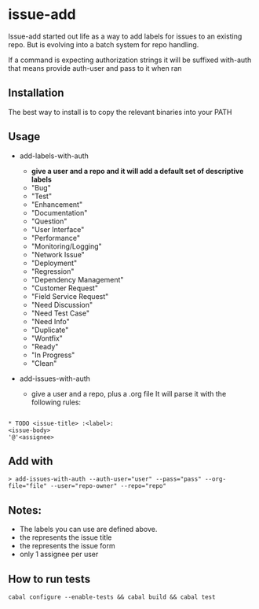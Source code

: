 # issue-add
Issue-add started out life as a way to add labels for issues to an existing repo.  But is evolving into a batch system for repo handling. 

If a command is expecting authorization strings it will be suffixed with-auth that means provide auth-user and pass to it when ran

## Installation
The best way to install is to copy the relevant binaries into your PATH
## Usage
+ add-labels-with-auth
  - **give a user and a repo and it will add a default set of descriptive labels**
  - "Bug"                    
  - "Test"                   
  - "Enhancement"            
  - "Documentation"          
  - "Question"               
  - "User Interface"         
  - "Performance"            
  - "Monitoring/Logging"     
  - "Network Issue"          
  - "Deployment"             
  - "Regression"             
  - "Dependency Management"  
  - "Customer Request"       
  - "Field Service Request"  
  - "Need Discussion"        
  - "Need Test Case"         
  - "Need Info"              
  - "Duplicate"              
  - "Wontfix"                
  - "Ready"                  
  - "In Progress"            
  - "Clean"                  


+ add-issues-with-auth
  - give a user and a repo, plus a .org file  It will parse it with the following rules:

``` org-mode

* TODO <issue-title> :<label>:
<issue-body>
'@'<assignee>
```
## Add with
```
> add-issues-with-auth --auth-user="user" --pass="pass" --org-file="file" --user="repo-owner" --repo="repo"
```

## Notes:
* The labels you can use are defined above.
* the <text> represents the issue title
* the <issue-body> represents the issue form
* only 1 assignee per user

## How to run tests

```
cabal configure --enable-tests && cabal build && cabal test
```

